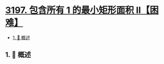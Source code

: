 # [3197. 包含所有 1 的最小矩形面积 II【困难】](https://github.com/tnotesjs/TNotes.leetcode/tree/main/notes/3197.%20%E5%8C%85%E5%90%AB%E6%89%80%E6%9C%89%201%20%E7%9A%84%E6%9C%80%E5%B0%8F%E7%9F%A9%E5%BD%A2%E9%9D%A2%E7%A7%AF%20II%E3%80%90%E5%9B%B0%E9%9A%BE%E3%80%91)

<!-- region:toc -->

- [1. 📝 概述](#1--概述)

<!-- endregion:toc -->

## 1. 📝 概述
